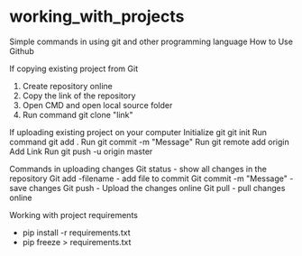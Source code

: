 # working_with_projects
Simple commands in using git and other programming language
How to Use Github


If copying existing project from Git
1. Create repository online
2. Copy the link of the repository
3. Open CMD and open local source folder
4. Run command git clone "link"

If uploading existing project on your computer
Initialize git git init
Run command git add .
Run git commit -m "Message"
Run git remote add origin Add Link
Run git push -u origin master


Commands in uploading changes 
Git status - show all changes in the repository
Git add -filename - add file to commit
Git commit -m "Message" - save changes
Git push - Upload the changes online
Git pull - pull changes online

Working with project requirements 
- pip install -r requirements.txt
- pip freeze > requirements.txt
